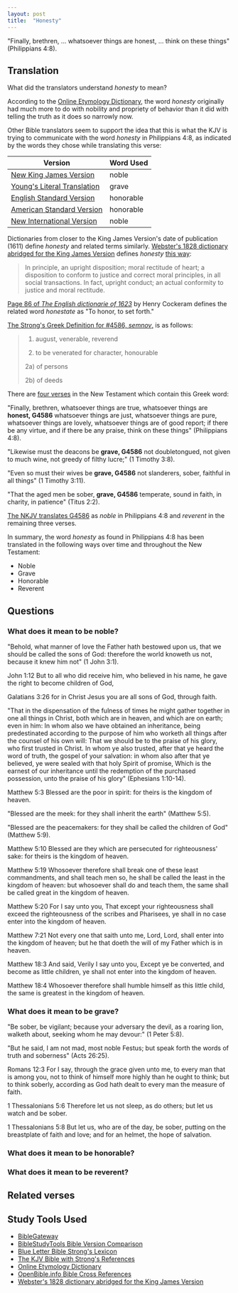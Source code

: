 ```yaml
---
layout: post
title:  "Honesty"
---
```


"Finally, brethren, ... whatsoever things are honest, ... think on these things" (Philippians 4:8).

## Translation

What did the translators understand _honesty_ to mean?

According to the [Online Etymology Dictionary](http://www.etymonline.com/index.php?term=honesty), the word *honesty* originally had much more to do with nobility and propriety of behavior than it did with telling the truth as it does so narrowly now.

Other Bible translators seem to support the idea that this is what the KJV is trying to communicate with the word *honesty* in Philippians 4:8, as indicated by the words they chose while translating this verse:

Version                            | Word Used
-----------------------------------|-----------
[New King James Version  ][nkjv]   | noble
[Young's Literal Translation][ylt] | grave
[English Standard Version ][esv]   | honorable
[American Standard Version ][asv]  | honorable
[New International Version ][niv]  | noble

[nkjv]: http://www.biblestudytools.com/nkjv/philippians/4-8.html
[ylt]: http://www.biblestudytools.com/ylt/philippians/4-8.html
[esv]: http://www.biblestudytools.com/esv/philippians/4-8.html
[asv]: http://www.biblestudytools.com/asv/philippians/4-8.html
[niv]: http://www.biblestudytools.com/philippians/4-8.html

Dictionaries from closer to the King James Version's date of publication (1611) define *honesty* and related terms similarly. [Webster's 1828 dictionary abridged for the King James Version](http://av1611.com/kjbp/kjv-dictionary/kjv-dictionary-index.html) defines *honesty* [this way](http://av1611.com/kjbp/kjv-dictionary/honesty.html):

> In principle, an upright disposition; moral rectitude of heart; a disposition to conform to justice and correct moral principles, in all social transactions. In fact, upright conduct; an actual conformity to justice and moral rectitude.

[Page 86 of *The English dictionarie of 1623*](https://babel.hathitrust.org/cgi/pt?id=wu.89104407572;view=1up;seq=118) by Henry Cockeram defines the related word *honestate* as "To honor, to set forth."

[The Strong's Greek Definition for #4586, *semnov*,](http://www.apostolic-churches.net/bible/strongs/ref/?stgh=greek&stnm=4586) is as follows:

> 1) august, venerable, reverend
>
> 2) to be venerated for character, honourable
>
> 2a) of persons
>
> 2b) of deeds

There are [four verses](https://www.blueletterbible.org/lang/lexicon/lexicon.cfm?t=kjv&strongs=g4586) in the New Testament which contain this Greek word:

"Finally, brethren, whatsoever things are true, whatsoever things are **honest, G4586** whatsoever things are just, whatsoever things are pure, whatsoever things are lovely, whatsoever things are of good report; if there be any virtue, and if there be any praise, think on these things" (Philippians 4:8).

"Likewise must the deacons be **grave, G4586** not doubletongued, not given to much wine, not greedy of filthy lucre;" (1 Timothy 3:8).

"Even so must their wives be **grave, G4586** not slanderers, sober, faithful in all things" (1 Timothy 3:11).

"That the aged men be sober, **grave, G4586** temperate, sound in faith, in charity, in patience" (Titus 2:2).

[The NKJV translates G4586](https://www.blueletterbible.org/lang/lexicon/lexicon.cfm?t=NKJV&strongs=g4586) as *noble* in Philippians 4:8 and *reverent* in the remaining three verses.

In summary, the word *honesty* as found in Philippians 4:8 has been translated in the following ways over time and throughout the New Testament:

* Noble
* Grave
* Honorable
* Reverent

## Questions

### What does it mean to be noble?

"Behold, what manner of love the Father hath bestowed upon us, that we should be called the sons of God: therefore the world knoweth us not, because it knew him not" (1 John 3:1).

John 1:12
But to all who did receive him, who believed in his name, he gave the right to become children of God,

Galatians 3:26
for in Christ Jesus you are all sons of God, through faith.

"That in the dispensation of the fulness of times he might gather together in one all things in Christ, both which are in heaven, and which are on earth; even in him: In whom also we have obtained an inheritance, being predestinated according to the purpose of him who worketh all things after the counsel of his own will: That we should be to the praise of his glory, who first trusted in Christ. In whom ye also trusted, after that ye heard the word of truth, the gospel of your salvation: in whom also after that ye believed, ye were sealed with that holy Spirit of promise, Which is the earnest of our inheritance until the redemption of the purchased possession, unto the praise of his glory" (Ephesians 1:10-14).

Matthew 5:3
Blessed are the poor in spirit: for theirs is the kingdom of heaven.

"Blessed are the meek: for they shall inherit the earth" (Matthew 5:5).

"Blessed are the peacemakers: for they shall be called the children of God" (Matthew 5:9).

Matthew 5:10
Blessed are they which are persecuted for righteousness' sake: for theirs is the kingdom of heaven.

Matthew 5:19
Whosoever therefore shall break one of these least commandments, and shall teach men so, he shall be called the least in the kingdom of heaven: but whosoever shall do and teach them, the same shall be called great in the kingdom of heaven.

Matthew 5:20
For I say unto you, That except your righteousness shall exceed the righteousness of the scribes and Pharisees, ye shall in no case enter into the kingdom of heaven.

Matthew 7:21
Not every one that saith unto me, Lord, Lord, shall enter into the kingdom of heaven; but he that doeth the will of my Father which is in heaven.

Matthew 18:3
And said, Verily I say unto you, Except ye be converted, and become as little children, ye shall not enter into the kingdom of heaven.

Matthew 18:4
Whosoever therefore shall humble himself as this little child, the same is greatest in the kingdom of heaven.

### What does it mean to be grave?

"Be sober, be vigilant; because your adversary the devil, as a roaring lion, walketh about, seeking whom he may devour:" (1 Peter 5:8).

"But he said, I am not mad, most noble Festus; but speak forth the words of truth and soberness" (Acts 26:25).

Romans 12:3
For I say, through the grace given unto me, to every man that is among you, not to think of himself more highly than he ought to think; but to think soberly, according as God hath dealt to every man the measure of faith.

1 Thessalonians 5:6
Therefore let us not sleep, as do others; but let us watch and be sober.

1 Thessalonians 5:8
But let us, who are of the day, be sober, putting on the breastplate of faith and love; and for an helmet, the hope of salvation.

### What does it mean to be honorable?
### What does it mean to be reverent?

## Related verses

## Study Tools Used

- [BibleGateway](https://www.biblegateway.com/)
- [BibleStudyTools Bible Version Comparison](http://www.biblestudytools.com/compare-translations/)
- [Blue Letter Bible Strong's Lexicon](https://www.blueletterbible.org/lang/lexicon/lexicon.cfm?strongs=1)
- [The KJV Bible with Strong's References](http://www.apostolic-churches.net/bible/strongs.html)
- [Online Etymology Dictionary](http://www.etymonline.com/)
- [OpenBible.info Bible Cross References](https://www.openbible.info/labs/cross-references/)
- [Webster's 1828 dictionary abridged for the King James Version](http://av1611.com/kjbp/kjv-dictionary/kjv-dictionary-index.html)
